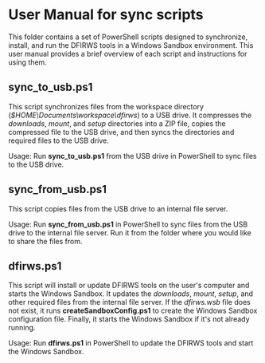 # User Manual for sync scripts

This folder contains a set of PowerShell scripts designed to synchronize, install, and run the DFIRWS tools in a Windows Sandbox environment. This user manual provides a brief overview of each script and instructions for using them.

## sync_to_usb.ps1

This script synchronizes files from the workspace directory (*$HOME\Documents\workspace\dfirws*) to a USB drive. It compresses the *downloads*, *mount*, and *setup* directories into a ZIP file, copies the compressed file to the USB drive, and then syncs the directories and required files to the USB drive.

Usage: Run **sync_to_usb.ps1** from the USB drive in PowerShell to sync files to the USB drive.

## sync_from_usb.ps1

This script copies files from the USB drive to an internal file server.

Usage: Run **sync_from_usb.ps1** in PowerShell to sync files from the USB drive to the internal file server. Run it from the folder where you would like to share the files from.

## dfirws.ps1

This script will install or update DFIRWS tools on the user's computer and starts the Windows Sandbox. It updates the *downloads*, *mount*, *setup*, and other required files from the internal file server. If the *dfirws.wsb* file does not exist, it runs **createSandboxConfig.ps1** to create the Windows Sandbox configuration file. Finally, it starts the Windows Sandbox if it's not already running.

Usage: Run **dfirws.ps1** in PowerShell to update the DFIRWS tools and start the Windows Sandbox.

